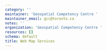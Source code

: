 ```yaml
---
category: ''
maintainer: 'Geospatial Competency Centre '
maintainer_email: gcc@toronto.ca
notes: ''
organization: 'Geospatial Competency Centre '
resources: []
schema: default
title: Web Map Services
---
```


